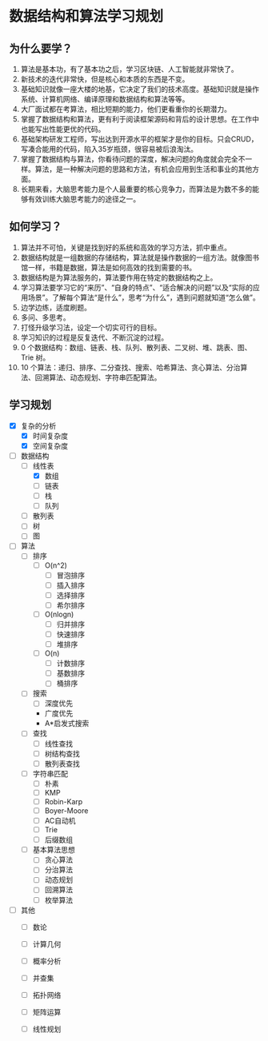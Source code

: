 # 数据结构和算法学习规划
## 为什么要学？
1. 算法是基本功，有了基本功之后，学习区块链、人工智能就非常快了。
2. 新技术的迭代非常快，但是核心和本质的东西是不变。
3. 基础知识就像一座大楼的地基，它决定了我们的技术高度。基础知识就是操作系统、计算机网络、编译原理和数据结构和算法等等。
4. 大厂面试都在考算法，相比短期的能力，他们更看重你的长期潜力。
5. 掌握了数据结构和算法，更有利于阅读框架源码和背后的设计思想。在工作中也能写出性能更优的代码。
6. 基础架构研发工程师，写出达到开源水平的框架才是你的目标。只会CRUD，写凑合能用的代码，陷入35岁瓶颈，很容易被后浪淘汰。
7. 掌握了数据结构与算法，你看待问题的深度，解决问题的角度就会完全不一样。算法，是一种解决问题的思路和方法，有机会应用到生活和事业的其他方面。
8. 长期来看，大脑思考能力是个人最重要的核心竞争力，而算法是为数不多的能够有效训练大脑思考能力的途径之一。

## 如何学习？

1. 算法并不可怕，关键是找到好的系统和高效的学习方法，抓中重点。
2. 数据结构就是一组数据的存储结构，算法就是操作数据的一组方法。就像图书馆一样，书籍是数据，算法是如何高效的找到需要的书。
3. 数据结构是为算法服务的，算法要作用在特定的数据结构之上。
4. 学习算法要学习它的“来历”、“自身的特点”、“适合解决的问题”以及“实际的应用场景”。了解每个算法“是什么”，思考“为什么”，遇到问题就知道“怎么做”。
5. 边学边练，适度刷题。
6. 多问、多思考。
7. 打怪升级学习法，设定一个切实可行的目标。
8. 学习知识的过程是反复迭代、不断沉淀的过程。
9. 0 个数据结构：数组、链表、栈、队列、散列表、二叉树、堆、跳表、图、Trie 树。
10. 10 个算法：递归、排序、二分查找、搜索、哈希算法、贪心算法、分治算法、回溯算法、动态规划、字符串匹配算法。


## 学习规划
- [x] 复杂的分析
    - [x] 时间复杂度
    - [x] 空间复杂度
- [ ] 数据结构
    - [ ] 线性表
        - [x] 数组
        - [ ] 链表
        - [ ] 栈
        - [ ] 队列
    - [ ] 散列表
    - [ ] 树
    - [ ] 图
- [ ] 算法
    - [ ] 排序
        - [ ] O(n^2)
            - [ ] 冒泡排序
            - [ ] 插入排序
            - [ ] 选择排序
            - [ ] 希尔排序
        - [ ] O(nlogn)
            - [ ] 归并排序
            - [ ] 快速排序
            - [ ] 堆排序
        - [ ] O(n)
            - [ ] 计数排序
            - [ ] 基数排序
            - [ ] 桶排序
    - [ ] 搜索
        - [ ] 深度优先
        - 广度优先
        - A*启发式搜索
    - [ ] 查找
        - [ ] 线性查找
        - [ ] 树结构查找
        - [ ] 散列表查找
    - [ ] 字符串匹配
        - [ ] 朴素
        - [ ] KMP
        - [ ] Robin-Karp
        - [ ] Boyer-Moore
        - [ ] AC自动机
        - [ ] Trie
        - [ ] 后缀数组
    - [ ] 基本算法思想
        - [ ] 贪心算法
        - [ ] 分治算法
        - [ ] 动态规划
        - [ ] 回溯算法
        - [ ] 枚举算法
- [ ] 其他
    - [ ] 数论
    - [ ] 计算几何
    - [ ] 概率分析
    - [ ] 并查集
    - [ ] 拓扑网络
    - [ ] 矩阵运算
    - [ ] 线性规划

